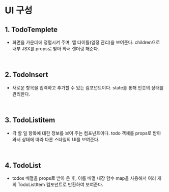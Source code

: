 # UI 구성

## 1. TodoTemplete

- 화면을 가운데에 정렬시켜 주며, 앱 타이틀(일정 관리)을 보여준다. children으로 내부 JSX를 props로 받아 와서 렌더링 해준다.

<br>

## 2. TodoInsert

- 새로운 항목을 입력하고 추가할 수 있는 컴포넌트이다. state를 통해 인풋의 상태를 관리한다.

<br>

## 3. TodoListitem

- 각 할 일 항목에 대한 정보를 보여 주는 컴포넌트이다. todo 객체를 props로 받아 와서 상태에 따라 다른 스타일의 UI를 보여준다.

<br>

## 4. TodoList

- todos 배열을 props로 받아 온 후, 이를 배열 내장 함수 map을 사용해서 여러 개의 TodoListItem 컴포넌트로 반환하여 보여준다.
